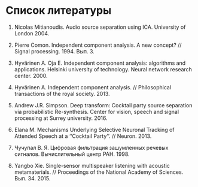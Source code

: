 # Список литературы

1. Nicolas Mitianoudis. Audio source separation using ICA. University of London 2004.

2. Pierre Comon. Independent component analysis. A new concept? // Signal processing. 1994. Вып. 3.

3. Hyvärinen A. Oja E. Independent component analysis: algorithms and applications. Helsinki university of technology. Neural network research center. 2000.

4. Hyvärinen A. Independent component analysis. // Philosophical transactions of the royal society. 2013.

5. Andrew J.R. Simpson. Deep transform: Cocktail party source separation via probabilistic Re-synthesis. Center for vision, speech and signal processing at Surrey university. 2016.

6. Elana M. Mechanisms Underlying Selective Neuronal Tracking of Attended Speech at a ‘‘Cocktail Party’’. // Neuron. 2013.

7. Чучупал В. Я. Цифровая фильтрация зашумленных речевых сигналов. Вычислительный центр РАН. 1998.

8. Yangbo Xie. Single-sensor multispeaker listening with acoustic metamaterials. // Proceedings of the National Academy of Sciences. Вып. 34. 2015.